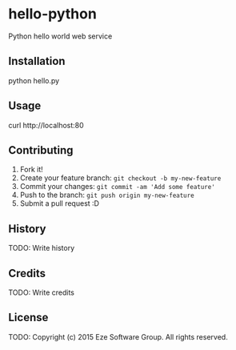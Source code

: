# hello-python

Python hello world web service

## Installation

python hello.py

## Usage

curl http://localhost:80

## Contributing

1. Fork it!
2. Create your feature branch: `git checkout -b my-new-feature`
3. Commit your changes: `git commit -am 'Add some feature'`
4. Push to the branch: `git push origin my-new-feature`
5. Submit a pull request :D

## History

TODO: Write history

## Credits

TODO: Write credits

## License

TODO: Copyright (c) 2015 Eze Software Group.   All rights reserved.